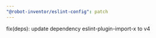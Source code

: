 ```yaml
---
"@robot-inventor/eslint-config": patch
---
```


fix(deps): update dependency eslint-plugin-import-x to v4
